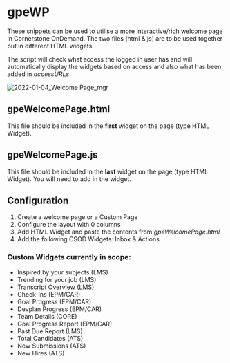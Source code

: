 # gpeWP

These snippets can be used to utilise a more interactive/rich welcome page in Cornerstone OnDemand.
The two files (html & js) are to be used together but in different HTML widgets.

The script will check what access the logged in user has and will automatically display the widgets based on access and also what has been added in *accessURLs*.

![2022-01-04_Welcome Page_mgr](https://user-images.githubusercontent.com/56861994/148040746-5a08431f-6f42-4535-a1d3-7cb46adde6ce.jpg)

## gpeWelcomePage.html
This file should be included in the **first** widget on the page (type HTML Widget).

## gpeWelcomePage.js
This file should be included in the **last** widget on the page (type HTML Widget).
You will need to add <script> </script> in the widget.

## Configuration
1. Create a welcome page or a Custom Page
2. Configure the layout with 0 columns
3. Add HTML Widget and paste the contents from *gpeWelcomePage.html*
4. Add the following CSOD Widgets: Inbox & Actions 

### Custom Widgets currently in scope:
- Inspired by your subjects (LMS)
- Trending for your job (LMS)
- Transcript Overview (LMS)
- Check-Ins (EPM/CAR)
- Goal Progress (EPM/CAR)
- Devplan Progress (EPM/CAR)
- Team Details (CORE)
- Goal Progress Report (EPM/CAR)
- Past Due Report (LMS)
- Total Candidates (ATS)
- New Submissions (ATS)
- New Hires (ATS)